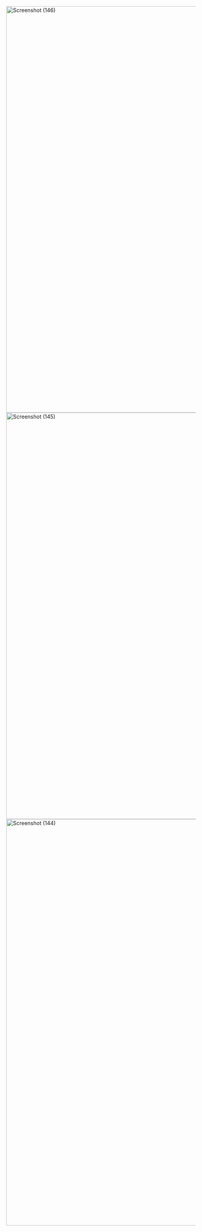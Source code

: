 <img width="1920" height="1080" alt="Screenshot (146)" src="https://github.com/user-attachments/assets/0f5dac88-5fd9-451f-943e-6be20db39899" />
<img width="1920" height="1080" alt="Screenshot (145)" src="https://github.com/user-attachments/assets/f22bbc51-4f86-4198-b0d9-fdbb4169c109" />
<img width="1920" height="1080" alt="Screenshot (144)" src="https://github.com/user-attachments/assets/a7a843a1-dee7-4e53-bfa3-7a4b1c8a497a" />
